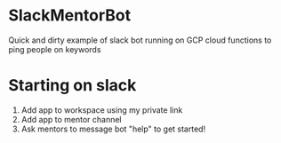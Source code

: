# SlackMentorBot
Quick and dirty example of slack bot running on GCP cloud functions to ping people on keywords

# Starting on slack
1. Add app to workspace using my private link
2. Add app to mentor channel
3. Ask mentors to message bot "help" to get started!
